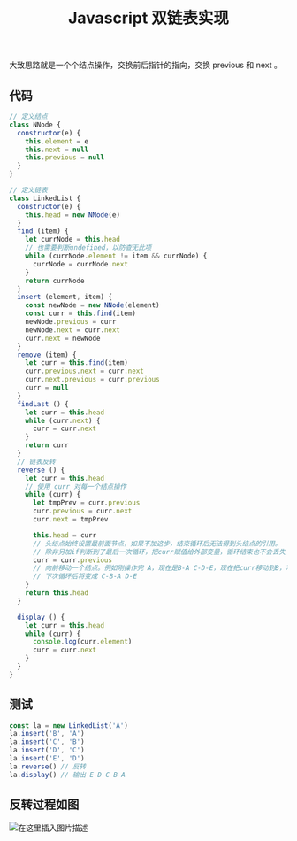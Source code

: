 ﻿---
slug: js-linkedlist
title: Javascript 双链表实现
authors: mcx
tags: [Javascript, 大三]
---

大致思路就是一个个结点操作，交换前后指针的指向，交换 previous 和 next 。

<!--truncate-->

## 代码
```javascript
// 定义结点
class NNode {
  constructor(e) {
    this.element = e
    this.next = null
    this.previous = null
  }
}

// 定义链表
class LinkedList {
  constructor(e) {
    this.head = new NNode(e)
  }
  find (item) {
    let currNode = this.head
    // 也需要判断undefined，以防查无此项
    while (currNode.element != item && currNode) {
      currNode = currNode.next
    }
    return currNode
  }
  insert (element, item) {
    const newNode = new NNode(element)
    const curr = this.find(item)
    newNode.previous = curr
    newNode.next = curr.next
    curr.next = newNode
  }
  remove (item) {
    let curr = this.find(item)
    curr.previous.next = curr.next
    curr.next.previous = curr.previous
    curr = null
  }
  findLast () {
    let curr = this.head
    while (curr.next) {
      curr = curr.next
    }
    return curr
  }
  // 链表反转
  reverse () {
    let curr = this.head
    // 使用 curr 对每一个结点操作
    while (curr) {
      let tmpPrev = curr.previous
      curr.previous = curr.next
      curr.next = tmpPrev

      this.head = curr 
      // 头结点始终设置最前面节点，如果不加这步，结束循环后无法得到头结点的引用。
      // 除非另加if判断到了最后一次循环，把curr赋值给外部变量，循环结束也不会丢失
      curr = curr.previous 
      // 向前移动一个结点。例如刚操作完 A，现在是B-A C-D-E，现在把curr移动到B，准备操作B
      // 下次循环后将变成 C-B-A D-E
    }
    return this.head
  }

  display () {
    let curr = this.head
    while (curr) {
      console.log(curr.element)
      curr = curr.next
    }
  }
}
```

## 测试
```javascript
const la = new LinkedList('A')
la.insert('B', 'A')
la.insert('C', 'B')
la.insert('D', 'C')
la.insert('E', 'D')
la.reverse() // 反转
la.display() // 输出 E D C B A
```
## 反转过程如图
![在这里插入图片描述](https://img-blog.csdnimg.cn/6e6bc84b12b74b42a19fe2a20562da32.jpg?x-oss-process=image/watermark,type_ZHJvaWRzYW5zZmFsbGJhY2s,shadow_50,text_Q1NETiBAI1VuZGVmaW5lZA==,size_20,color_FFFFFF,t_70,g_se,x_16#pic_center)
